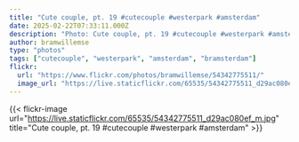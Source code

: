 ```yaml
---
title: "Cute couple, pt. 19 #cutecouple #westerpark #amsterdam"
date: 2025-02-22T07:33:11.000Z
description: "Photo: Cute couple, pt. 19 #cutecouple #westerpark #amsterdam"
author: bramwillemse
type: "photos"
tags: ["cutecouple", "westerpark", "amsterdam", "bramsterdam"]
flickr:
  url: "https://www.flickr.com/photos/bramwillemse/54342775511/"
  image_url: "https://live.staticflickr.com/65535/54342775511_d29ac080ef_m.jpg"
---
```


{{< flickr-image url="https://live.staticflickr.com/65535/54342775511_d29ac080ef_m.jpg" title="Cute couple, pt. 19 #cutecouple #westerpark #amsterdam" >}}
